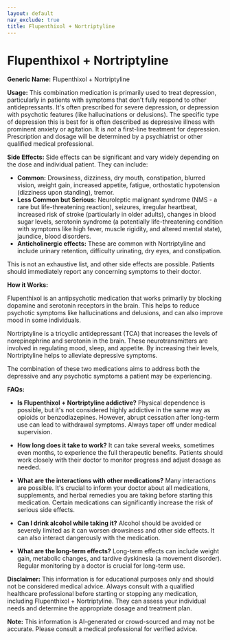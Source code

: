 ```yaml
---
layout: default
nav_exclude: true
title: Flupenthixol + Nortriptyline
---
```


# Flupenthixol + Nortriptyline

**Generic Name:** Flupenthixol + Nortriptyline

**Usage:**  This combination medication is primarily used to treat depression, particularly in patients with symptoms that don't fully respond to other antidepressants. It's often prescribed for severe depression, or depression with psychotic features (like hallucinations or delusions).  The specific type of depression this is best for is often described as depressive illness with prominent anxiety or agitation.  It is *not* a first-line treatment for depression.  Prescription and dosage will be determined by a psychiatrist or other qualified medical professional.

**Side Effects:**  Side effects can be significant and vary widely depending on the dose and individual patient.  They can include:

* **Common:**  Drowsiness, dizziness, dry mouth, constipation, blurred vision, weight gain, increased appetite, fatigue, orthostatic hypotension (dizziness upon standing), tremor.
* **Less Common but Serious:**  Neuroleptic malignant syndrome (NMS - a rare but life-threatening reaction), seizures, irregular heartbeat, increased risk of stroke (particularly in older adults), changes in blood sugar levels, serotonin syndrome (a potentially life-threatening condition with symptoms like high fever, muscle rigidity, and altered mental state), jaundice, blood disorders.
* **Anticholinergic effects:** These are common with Nortriptyline and include urinary retention, difficulty urinating, dry eyes, and constipation.

This is not an exhaustive list, and other side effects are possible.  Patients should immediately report any concerning symptoms to their doctor.

**How it Works:**

Flupenthixol is an antipsychotic medication that works primarily by blocking dopamine and serotonin receptors in the brain. This helps to reduce psychotic symptoms like hallucinations and delusions, and can also improve mood in some individuals.

Nortriptyline is a tricyclic antidepressant (TCA) that increases the levels of norepinephrine and serotonin in the brain. These neurotransmitters are involved in regulating mood, sleep, and appetite.  By increasing their levels, Nortriptyline helps to alleviate depressive symptoms.

The combination of these two medications aims to address both the depressive and any psychotic symptoms a patient may be experiencing.

**FAQs:**

* **Is Flupenthixol + Nortriptyline addictive?**  Physical dependence is possible, but it's not considered highly addictive in the same way as opioids or benzodiazepines.  However, abrupt cessation after long-term use can lead to withdrawal symptoms.  Always taper off under medical supervision.

* **How long does it take to work?** It can take several weeks, sometimes even months, to experience the full therapeutic benefits.  Patients should work closely with their doctor to monitor progress and adjust dosage as needed.

* **What are the interactions with other medications?**  Many interactions are possible.  It's crucial to inform your doctor about all medications, supplements, and herbal remedies you are taking before starting this medication.  Certain medications can significantly increase the risk of serious side effects.

* **Can I drink alcohol while taking it?**  Alcohol should be avoided or severely limited as it can worsen drowsiness and other side effects.  It can also interact dangerously with the medication.

* **What are the long-term effects?** Long-term effects can include weight gain, metabolic changes, and tardive dyskinesia (a movement disorder).  Regular monitoring by a doctor is crucial for long-term use.


**Disclaimer:** This information is for educational purposes only and should not be considered medical advice.  Always consult with a qualified healthcare professional before starting or stopping any medication, including Flupenthixol + Nortriptyline.  They can assess your individual needs and determine the appropriate dosage and treatment plan.


**Note:** This information is AI-generated or crowd-sourced and may not be accurate. Please consult a medical professional for verified advice.